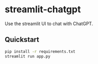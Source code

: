 # streamlit-chatgpt

Use the streamlit UI to chat with ChatGPT.

## Quickstart

```bash
pip install -r requirements.txt
streamlit run app.py
```
